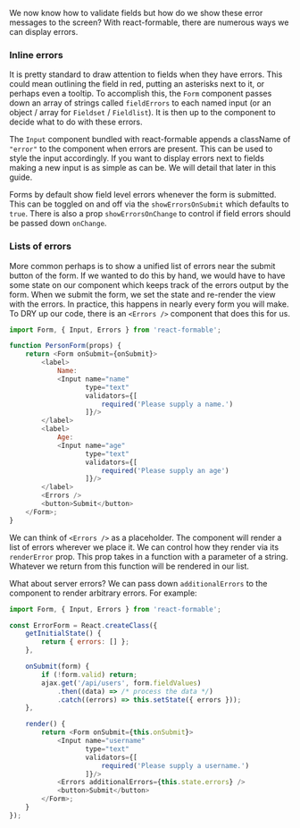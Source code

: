 We now know how to validate fields but how do we show these error messages to the screen? With react-formable, there are numerous ways we can display errors.

### Inline errors

It is pretty standard to draw attention to fields when they have errors. This could mean outlining the field in red, putting an asterisks next to it, or perhaps even a tooltip. To accomplish this, the `Form` component passes down an array of strings called `fieldErrors` to each named input (or an object / array for `Fieldset` / `Fieldlist`). It is then up to the component to decide what to do with these errors.

The `Input` component bundled with react-formable appends a className of `"error"` to the component when errors are present. This can be used to style the input accordingly. If you want to display errors next to fields making a new input is as simple as can be. We will detail that later in this guide.

Forms by default show field level errors whenever the form is submitted. This can be toggled on and off via the `showErrorsOnSubmit` which defaults to `true`. There is also a prop `showErrorsOnChange` to control if field errors should be passed down `onChange`.

### Lists of errors

More common perhaps is to show a unified list of errors near the submit button of the form. If we wanted to do this by hand, we would have to have some state on our component which keeps track of the errors output by the form. When we submit the form, we set the state and re-render the view with the errors. In practice, this happens in nearly every form you will make. To DRY up our code, there is an `<Errors />` component that does this for us.

```js
import Form, { Input, Errors } from 'react-formable';

function PersonForm(props) {
	return <Form onSubmit={onSubmit}>
		<label>
			Name:
			<Input name="name"
				   type="text"
				   validators={[
					   required('Please supply a name.')
				   ]}/>
		</label>
		<label>
			Age:
			<Input name="age"
				   type="text"
				   validators={[
					   required('Please supply an age')
				   ]}/>
		</label>
		<Errors />
		<button>Submit</button>
	</Form>;
}
```

We can think of `<Errors />` as a placeholder. The component will render a list of errors wherever we place it. We can control how they render via its `renderError` prop. This prop takes in a function with a parameter of a string. Whatever we return from this function will be rendered in our list.

What about server errors? We can pass down `additionalErrors` to the component to render arbitrary errors. For example:


```js
import Form, { Input, Errors } from 'react-formable';

const ErrorForm = React.createClass({
	getInitialState() {
		return { errors: [] };
	},

	onSubmit(form) {
		if (!form.valid) return;
		ajax.get('/api/users', form.fieldValues)
			.then((data) => /* process the data */)
			.catch((errors) => this.setState({ errors }));
	},

	render() {
		return <Form onSubmit={this.onSubmit}>
			<Input name="username"
				   type="text"
				   validators={[
					   required('Please supply a username.')
				   ]}/>
			<Errors additionalErrors={this.state.errors} />
			<button>Submit</button>
		</Form>;
	}
});
```
